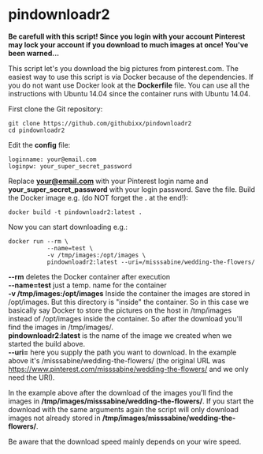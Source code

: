 # pindownloadr2

**Be carefull with this script! Since you login with your account Pinterest may lock your account if you download to much images at once! You've been warned...**

This script let's you download the big pictures from pinterest.com. The easiest way to use this script is via Docker because of the dependencies. If you do not want use Docker look at the **Dockerfile** file. You can use all the instructions with Ubuntu 14.04 since the container runs with Ubuntu 14.04. 

First clone the Git repository:

    git clone https://github.com/githubixx/pindownloadr2 
    cd pindownloadr2

Edit the **config** file:

    loginname: your@email.com
    loginpw: your_super_secret_password

Replace **your@email.com** with your Pinterest login name and **your_super_secret_password** with your login password. Save the file.  Build the Docker image e.g. (do NOT forget the **.** at the end!):

    docker build -t pindownloadr2:latest .
    
Now you can start downloading e.g.:
    
    docker run --rm \
               --name=test \
               -v /tmp/images:/opt/images \
               pindownloadr2:latest --uri=/misssabine/wedding-the-flowers/
    
**--rm** deletes the Docker container after execution<br />
**--name=test** just a temp. name for the container<br />
**-v /tmp/images:/opt/images** Inside the container the images are stored in /opt/images. But this directory is "inside" the container. So in this case we basically say Docker to store the pictures on the host in /tmp/images instead of /opt/images inside the container. So after the download you'll find the images in /tmp/images/.<br />
**pindownloadr2:latest** is the name of the image we created when we started the build above. <br />
**--uri=** here you supply the path you want to download. In the example above it's /misssabine/wedding-the-flowers/ (the original URL was https://www.pinterest.com/misssabine/wedding-the-flowers/ and we only need the URI).

In the example above after the download of the images you'll find the images in **/tmp/images/misssabine/wedding-the-flowers/**. If you start the download with the same arguments again the script will only download images not already stored in **/tmp/images/misssabine/wedding-the-flowers/**.

Be aware that the download speed mainly depends on your wire speed.

